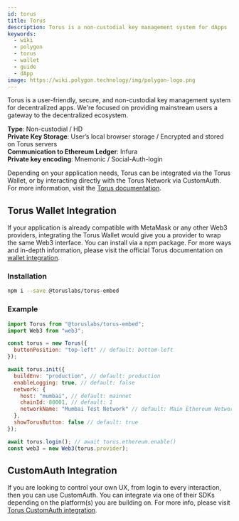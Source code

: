 ```yaml
---
id: torus
title: Torus
description: Torus is a non-custodial key management system for dApps
keywords:
  - wiki
  - polygon
  - torus
  - wallet
  - guide
  - dApp
image: https://wiki.polygon.technology/img/polygon-logo.png
---
```


Torus is a user-friendly, secure, and non-custodial key management system for decentralized apps. We're focused on providing mainstream users a gateway to the decentralized ecosystem.

**Type**: Non-custodial / HD <br/>
**Private Key Storage**: User’s local browser storage / Encrypted and stored on Torus servers <br/>
**Communication to Ethereum Ledger**: Infura <br/>
**Private key encoding**: Mnemonic / Social-Auth-login <br/>

Depending on your application needs, Torus can be integrated via the Torus Wallet, or by interacting directly with the Torus Network via CustomAuth. For more information, visit the [Torus documentation](https://docs.tor.us/).

## Torus Wallet Integration

If your application is already compatible with MetaMask or any other Web3 providers, integrating the Torus Wallet would give you a provider to wrap the same Web3 interface. You can install via a npm package. For more ways and in-depth information, please visit the official Torus documentation on [wallet integration](https://docs.tor.us/wallet/get-started).

### Installation

```bash
npm i --save @toruslabs/torus-embed
```

### Example

```js title="torus-example.js"
import Torus from "@toruslabs/torus-embed";
import Web3 from "web3";

const torus = new Torus({
  buttonPosition: "top-left" // default: bottom-left
});

await torus.init({
  buildEnv: "production", // default: production
  enableLogging: true, // default: false
  network: {
    host: "mumbai", // default: mainnet
    chainId: 80001, // default: 1
    networkName: "Mumbai Test Network" // default: Main Ethereum Network
  },
  showTorusButton: false // default: true
});

await torus.login(); // await torus.ethereum.enable()
const web3 = new Web3(torus.provider);
```

## CustomAuth Integration

If you are looking to control your own UX, from login to every interaction, then you can use CustomAuth. You can integrate via one of their SDKs depending on the platform(s) you are building on. For more info, please visit [Torus CustomAuth integration](https://docs.tor.us/customauth/get-started).
